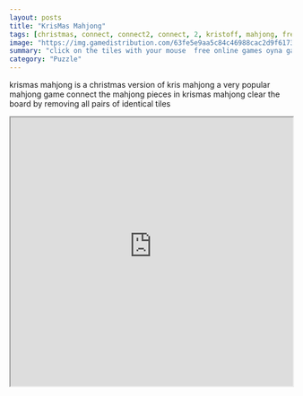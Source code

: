 ```yaml
---
layout: posts
title: "KrisMas Mahjong"
tags: [christmas, connect, connect2, connect, 2, kristoff, mahjong, free, online, games, oyna, game, free, games, play, play, games]
image: "https://img.gamedistribution.com/63fe5e9aa5c84c46988cac2d9f617320.jpg"
summary: "click on the tiles with your mouse  free online games oyna game free games play play games"
category: "Puzzle"
---
```


krismas mahjong is a christmas version of kris mahjong a very popular mahjong game connect the mahjong pieces in krismas mahjong clear the board by removing all pairs of identical tiles

<iframe width="100%" height="480px;" src="https://html5.gamedistribution.com/63fe5e9aa5c84c46988cac2d9f617320/"></iframe>